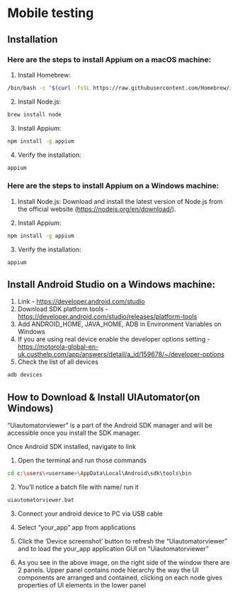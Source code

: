 # Mobile testing

## Installation 

### Here are the steps to install Appium on a macOS machine:

1. Install Homebrew:

```bash
/bin/bash -c "$(curl -fsSL https://raw.githubusercontent.com/Homebrew/install/master/install.sh)"
```

2. Install Node.js:

```bash
brew install node
```

3. Install Appium:

```bash
npm install -g appium
```

4. Verify the installation:
```bash
appium
```

### Here are the steps to install Appium on a Windows machine:

1. Install Node.js:
Download and install the latest version of Node.js from the official website (https://nodejs.org/en/download/). 

2. Install Appium: 

```bash
npm install -g appium
```

3. Verify the installation:

```bash
appium
```

## Install Android Studio on a Windows machine:
1. Link - https://developer.android.com/studio 
2. Download SDK platform tools -  https://developer.android.com/studio/releases/platform-tools
3. Add ANDROID_HOME, JAVA_HOME, ADB in Environment Variables on Windows 
4. If you are using real device enable the developer options setting - https://motorola-global-en-uk.custhelp.com/app/answers/detail/a_id/159678/~/developer-options 
5. Check the list of all devices

```bash
adb devices
```

## How to Download & Install UIAutomator(on Windows)
“Uiautomatorviewer” is a part of the Android SDK manager and will be accessible once you install the SDK manager.

Once Android SDK installed, navigate to link

1. Open the terminal and run those commands
```bash
cd c:\users\<username>\AppData\Local\Android\sdk\tools\bin
```

2. You’ll notice a batch file with name/ run it 

```bash
uiautomatorviewer.bat
```
3. Connect your android device to PC via USB cable

4. Select “your_app” app from applications

5. Click the ‘Device screenshot’ button to refresh the “Uiautomatorviewer” and 
to load the your_app application GUI on “Uiautomatorviewer”

6. As you see in the above image, on the right side of the window there are 2 panels.
Upper panel contains node hierarchy the way the UI components are arranged and contained,
clicking on each node gives properties of UI elements in the lower panel

